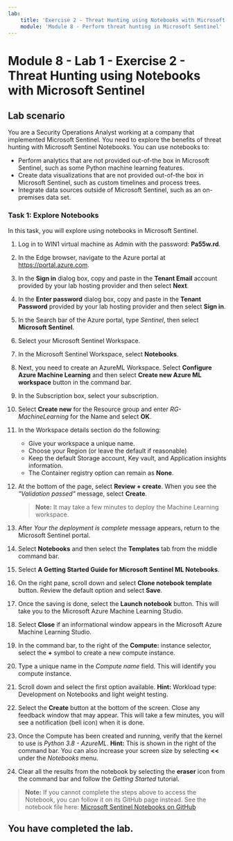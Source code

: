 ```yaml
---
lab:
    title: 'Exercise 2 - Threat Hunting using Notebooks with Microsoft Sentinel'
    module: 'Module 8 - Perform threat hunting in Microsoft Sentinel'
---
```


# Module 8 - Lab 1 - Exercise 2 - Threat Hunting using Notebooks with Microsoft Sentinel

## Lab scenario

You are a Security Operations Analyst working at a company that implemented Microsoft Sentinel. You need to explore the benefits of threat hunting with Microsoft Sentinel Notebooks. You can use notebooks to:

- Perform analytics that are not provided out-of-the box in Microsoft Sentinel, such as some Python machine learning features.
- Create data visualizations that are not provided out-of-the box in Microsoft Sentinel, such as custom timelines and process trees.
- Integrate data sources outside of Microsoft Sentinel, such as an on-premises data set.


### Task 1: Explore Notebooks

In this task, you will explore using notebooks in Microsoft Sentinel.

1. Log in to WIN1 virtual machine as Admin with the password: **Pa55w.rd**.  

1. In the Edge browser, navigate to the Azure portal at https://portal.azure.com.

1. In the **Sign in** dialog box, copy and paste in the **Tenant Email** account provided by your lab hosting provider and then select **Next**.

1. In the **Enter password** dialog box, copy and paste in the **Tenant Password** provided by your lab hosting provider and then select **Sign in**.

1. In the Search bar of the Azure portal, type *Sentinel*, then select **Microsoft Sentinel**.

1. Select your Microsoft Sentinel Workspace.

1. In the Microsoft Sentinel Workspace, select **Notebooks**.

1. Next, you need to create an AzureML Workspace. Select **Configure Azure Machine Learning** and then select **Create new Azure ML workspace** button in the command bar.

1. In the Subscription box, select your subscription.

1. Select **Create new** for the Resource group and enter *RG-MachineLearning* for the Name and select **OK**. 

1. In the Workspace details section do the following:

    - Give your workspace a unique name.
    - Choose your Region (or leave the default if reasonable)
    - Keep the default Storage account, Key vault, and Application insights information.
    - The Container registry option can remain as **None**.

1. At the bottom of the page, select **Review + create**. When you see the *"Validation passed"* message, select **Create**. 

    >**Note:** It may take a few minutes to deploy the Machine Learning workspace.

1. After *Your the deployment is complete* message appears, return to the Microsoft Sentinel portal.

1. Select **Notebooks** and then select the **Templates** tab from the middle command bar. 

1. Select **A Getting Started Guide for Microsoft Sentinel ML Notebooks**. 

1. On the right pane, scroll down and select **Clone notebook template** button. Review the default option and select **Save**.

1. Once the saving is done, select the **Launch notebook** button. This will take you to the Microsoft Azure Machine Learning Studio.

1. Select **Close** if an informational window appears in the Microsoft Azure Machine Learning Studio.

1. In the command bar, to the right of the **Compute:** instance selector, select the **+** symbol to create a new compute instance.

1. Type a unique name in the *Compute name* field. This will identify you compute instance.

1. Scroll down and select the first option available. **Hint:** Workload type: Development on Notebooks and light weight testing.

1. Select the **Create** button at the bottom of the screen. Close any feedback window that may appear. This will take a few minutes, you will see a notification (bell icon) when it is done.

1. Once the Compute has been created and running, verify that the kernel to use is *Python 3.8 - AzureML*. **Hint:** This is shown in the right of the command bar. You can also increase your screen size by selecting **<<** under the *Notebooks* menu.

1. Clear all the results from the notebook by selecting the **eraser** icon from the command bar and follow the *Getting Started* tutorial.

>**Note:** If you cannot complete the steps above to access the Notebook, you can follow it on its GitHub page instead. See the notebook file here: [Microsoft Sentinel Notebooks on GitHub](https://github.com/Azure/Azure-Sentinel-Notebooks/blob/8122bca32387d60a8ee9c058ead9d3ab8f4d61e6/A%20Getting%20Started%20Guide%20For%20Azure%20Sentinel%20ML%20Notebooks.ipynb) 

## You have completed the lab.

